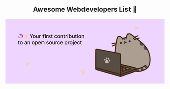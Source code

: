 <h2 align="center">
  Awesome Webdevelopers List 🚀
</h2>
<div align="center">
  <img alt="Demo" src="open-source-first-issue.png" />
</div>
